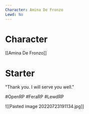 ```yaml
---
Character: Amina De Fronzo
Lewd: No
---
```

# Character
[[Amina De Fronzo]]

# Starter
"Thank you. I will serve you well." 

#OpenRP #FeraRP #LewdRP 

![[Pasted image 20220723191134.jpg]]